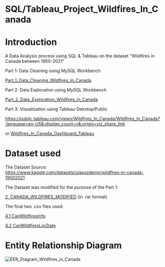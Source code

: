 # SQL/Tableau_Project_Wildfires_In_Canada

# Introduction
A Data Analysis process using SQL & Tableau on the dataset "Wildfires in Canada between 1950-2021"

Part 1: Data Cleaning using MySQL Workbench 

[Part_1_Data_Cleaning_Wildfires_in_Canada](Part_1_Data_Cleaning_Wildfires_in_Canada.md)

Part 2: Data Exploration using MySQL Workbench

[Part_2_Data_Exploration_Wildfires_in_Canada](Part_2_Data_Exploration_Wildfires_in_Canada.md)

Part 3: Visualization using Tableau Dekstop/Public

https://public.tableau.com/views/Wildfires_In_Canada/Wildfires_In_Canada?:language=en-US&:display_count=n&:origin=viz_share_link

or [Wildfires_In_Canada_Dashboard_Tableau](Wildfires_In_Canada_Dashboard_Tableau.pdf)

# Dataset used
The Dataset Source: 
https://www.kaggle.com/datasets/ulasozdemir/wildfires-in-canada-19502021

The Dataset was modified for the purpose of the Part 1: 

[2. CANADA_WILDFIRES_MODIFIED](.csv%20files%20used/2.%20CANADA_WILDFIRES_MODIFIED.rar) (in .rar format)

The final two .csv  files used:

[4.1 CanWildfiresInfo](.csv%20files%20used/4.1%20CanWildfiresInfo.csv)

[4.2 CanWildfiresLocDate](.csv%20files%20used/4.2%20CanWildfiresLocDate.csv)

# Entity Relationship Diagram

![EER_Diagram_Wildfires_in_Canada](https://user-images.githubusercontent.com/123563233/220091159-4bc21f28-c5ab-4aca-8960-8613eabf6240.png)
